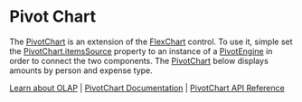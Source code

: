 Pivot Chart
===========

The [PivotChart](https://www.grapecity.com/wijmo/api/classes/wijmo_olap.pivotchart.html) is an extension of the [FlexChart](https://www.grapecity.com/wijmo/api/classes/wijmo_chart.flexchart.html) control. To use it, simple set the [PivotChart.itemsSource](https://www.grapecity.com/wijmo/api/classes/wijmo_olap.pivotchart.html#itemssource) property to an instance of a [PivotEngine](https://www.grapecity.com/wijmo/api/classes/wijmo_olap.pivotengine.html) in order to connect the two components. The [PivotChart](https://www.grapecity.com/wijmo/api/classes/wijmo_olap.pivotchart.html) below displays amounts by person and expense type.

[Learn about OLAP](https://www.grapecity.com/wijmo-olap) | [PivotChart Documentation](https://www.grapecity.com/wijmo/docs/Topics/OLAP/Pivot-Chart) | [PivotChart API Reference](https://www.grapecity.com/wijmo/api/classes/wijmo_olap.pivotchart.html)